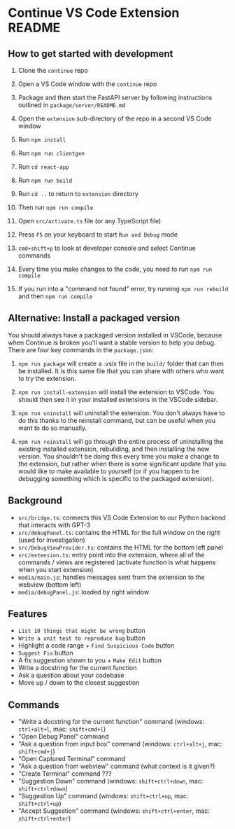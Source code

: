 # Continue VS Code Extension README

## How to get started with development

1. Clone the `continue` repo

2. Open a VS Code window with the `continue` repo

3. Package and then start the FastAPI server by following instructions outlined in `package/server/README.md`

4. Open the `extension` sub-directory of the repo in a second VS Code window

5. Run `npm install`

6. Run `npm run clientgen`

7. Run `cd react-app`

8. Run `npm run build`

9. Run `cd ..` to return to `extension` directory

10. Then run `npm run compile`

7. Open `src/activate.ts` file (or any TypeScript file)

7. Press `F5` on your keyboard to start `Run and Debug` mode

8. `cmd+shift+p` to look at developer console and select Continue commands

9. Every time you make changes to the code, you need to run `npm run compile`

10. If you run into a "command not found" error, try running `npm run rebuild` and then `npm run compile`

## Alternative: Install a packaged version

You should always have a packaged version installed in VSCode, because when Continue is broken you'll want a stable version to help you debug. There are four key commands in the `package.json`:

1. `npm run package` will create a .vsix file in the `build/` folder that can then be installed. It is this same file that you can share with others who want to try the extension.

2. `npm run install-extension` will install the extension to VSCode. You should then see it in your installed extensions in the VSCode sidebar.

3. `npm run uninstall` will uninstall the extension. You don't always have to do this thanks to the reinstall command, but can be useful when you want to do so manually.

4. `npm run reinstall` will go through the entire process of uninstalling the existing installed extension, rebuilding, and then installing the new version. You shouldn't be doing this every time you make a change to the extension, but rather when there is some significant update that you would like to make available to yourself (or if you happen to be debugging something which is specific to the packaged extension).

## Background

- `src/bridge.ts`: connects this VS Code Extension to our Python backend that interacts with GPT-3
- `src/debugPanel.ts`: contains the HTML for the full window on the right (used for investigation)
- `src/DebugViewProvider.ts`: contains the HTML for the bottom left panel
- `src/extension.ts`: entry point into the extension, where all of the commands / views are registered (activate function is what happens when you start extension)
- `media/main.js`: handles messages sent from the extension to the webview (bottom left)
- `media/debugPanel.js`: loaded by right window

## Features

- `List 10 things that might be wrong` button
- `Write a unit test to reproduce bug` button
- Highlight a code range + `Find Suspicious Code` button
- `Suggest Fix` button
- A fix suggestion shown to you + `Make Edit` button
- Write a docstring for the current function
- Ask a question about your codebase
- Move up / down to the closest suggestion

## Commands

- "Write a docstring for the current function" command (windows: `ctrl+alt+l`, mac: `shift+cmd+l`)
- "Open Debug Panel" command
- "Ask a question from input box" command (windows: `ctrl+alt+j`, mac: `shift+cmd+j`)
- "Open Captured Terminal" command
- "Ask a question from webview" command (what context is it given?)
- "Create Terminal" command ???
- "Suggestion Down" command (windows: `shift+ctrl+down`, mac: `shift+ctrl+down`)
- "Suggestion Up" command (windows: `shift+ctrl+up`, mac: `shift+ctrl+up`)
- "Accept Suggestion" command (windows: `shift+ctrl+enter`, mac: `shift+ctrl+enter`)

